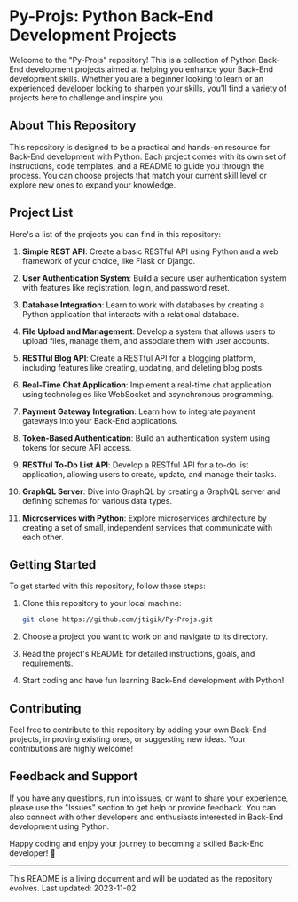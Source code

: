 # Py-Projs: Python Back-End Development Projects

Welcome to the "Py-Projs" repository! This is a collection of Python Back-End development projects aimed at helping you enhance your Back-End development skills. Whether you are a beginner looking to learn or an experienced developer looking to sharpen your skills, you'll find a variety of projects here to challenge and inspire you.

## About This Repository

This repository is designed to be a practical and hands-on resource for Back-End development with Python. Each project comes with its own set of instructions, code templates, and a README to guide you through the process. You can choose projects that match your current skill level or explore new ones to expand your knowledge.

## Project List

Here's a list of the projects you can find in this repository:

1. **Simple REST API**: Create a basic RESTful API using Python and a web framework of your choice, like Flask or Django.

2. **User Authentication System**: Build a secure user authentication system with features like registration, login, and password reset.

3. **Database Integration**: Learn to work with databases by creating a Python application that interacts with a relational database.

4. **File Upload and Management**: Develop a system that allows users to upload files, manage them, and associate them with user accounts.

5. **RESTful Blog API**: Create a RESTful API for a blogging platform, including features like creating, updating, and deleting blog posts.

6. **Real-Time Chat Application**: Implement a real-time chat application using technologies like WebSocket and asynchronous programming.

7. **Payment Gateway Integration**: Learn how to integrate payment gateways into your Back-End applications.

8. **Token-Based Authentication**: Build an authentication system using tokens for secure API access.

9. **RESTful To-Do List API**: Develop a RESTful API for a to-do list application, allowing users to create, update, and manage their tasks.

10. **GraphQL Server**: Dive into GraphQL by creating a GraphQL server and defining schemas for various data types.

11. **Microservices with Python**: Explore microservices architecture by creating a set of small, independent services that communicate with each other.

## Getting Started

To get started with this repository, follow these steps:

1. Clone this repository to your local machine:

   ```bash
   git clone https://github.com/jtigik/Py-Projs.git
   ```

2. Choose a project you want to work on and navigate to its directory.

3. Read the project's README for detailed instructions, goals, and requirements.

4. Start coding and have fun learning Back-End development with Python!

## Contributing

Feel free to contribute to this repository by adding your own Back-End projects, improving existing ones, or suggesting new ideas. Your contributions are highly welcome!

## Feedback and Support

If you have any questions, run into issues, or want to share your experience, please use the "Issues" section to get help or provide feedback. You can also connect with other developers and enthusiasts interested in Back-End development using Python.

Happy coding and enjoy your journey to becoming a skilled Back-End developer! 🚀

---
This README is a living document and will be updated as the repository evolves. Last updated: 2023-11-02
